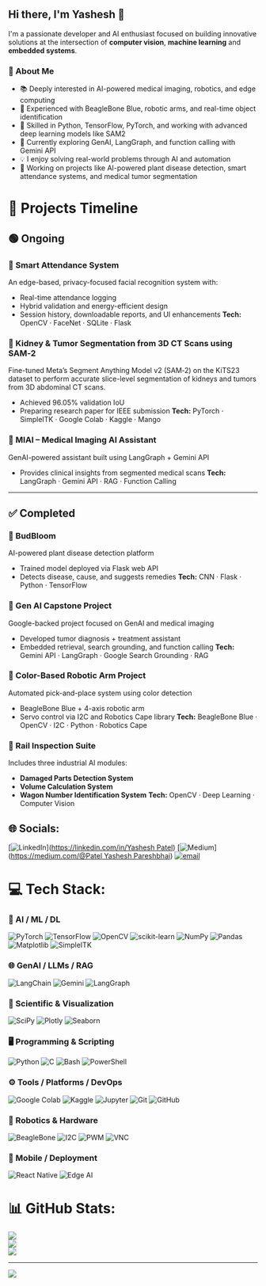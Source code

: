 ## Hi there, I'm Yashesh 👋

I'm a passionate developer and AI enthusiast focused on building innovative solutions at the intersection of **computer vision**, **machine learning** and **embedded systems**.

### 🚀 About Me
- 📚 Deeply interested in AI-powered medical imaging, robotics, and edge computing
- 🤖 Experienced with BeagleBone Blue, robotic arms, and real-time object identification
- 🧠 Skilled in Python, TensorFlow, PyTorch, and working with advanced deep learning models like SAM2
- 🌱 Currently exploring GenAI, LangGraph, and function calling with Gemini API
- 💡 I enjoy solving real-world problems through AI and automation
- 🔭 Working on projects like AI-powered plant disease detection, smart attendance systems, and medical tumor segmentation
  
# 🚀 Projects Timeline

## 🟢 Ongoing

### 🎯 Smart Attendance System

An edge-based, privacy-focused facial recognition system with:

* Real-time attendance logging
* Hybrid validation and energy-efficient design
* Session history, downloadable reports, and UI enhancements
  **Tech:** OpenCV · FaceNet · SQLite · Flask

### 🧠 Kidney & Tumor Segmentation from 3D CT Scans using SAM‑2

Fine-tuned Meta’s Segment Anything Model v2 (SAM‑2) on the KiTS23 dataset to perform accurate slice-level segmentation of kidneys and tumors from 3D abdominal CT scans.

* Achieved 96.05% validation IoU
* Preparing research paper for IEEE submission
  **Tech:** PyTorch · SimpleITK · Google Colab · Kaggle · Mango

### 💬 MIAI – Medical Imaging AI Assistant

GenAI-powered assistant built using LangGraph + Gemini API

* Provides clinical insights from segmented medical scans
  **Tech:** LangGraph · Gemini API · RAG · Function Calling

---

## ✅ Completed

### 🌱 BudBloom

AI-powered plant disease detection platform

* Trained model deployed via Flask web API
* Detects disease, cause, and suggests remedies
  **Tech:** CNN · Flask · Python · TensorFlow

### 🧪 Gen AI Capstone Project

Google-backed project focused on GenAI and medical imaging

* Developed tumor diagnosis + treatment assistant
* Embedded retrieval, search grounding, and function calling
  **Tech:** Gemini API · LangGraph · Google Search Grounding · RAG

### 🤖 Color-Based Robotic Arm Project

Automated pick-and-place system using color detection

* BeagleBone Blue + 4-axis robotic arm
* Servo control via I2C and Robotics Cape library
  **Tech:** BeagleBone Blue · OpenCV · I2C · Python · Robotics Cape

### 🚆 Rail Inspection Suite

Includes three industrial AI modules:

* **Damaged Parts Detection System**
* **Volume Calculation System**
* **Wagon Number Identification System**
  **Tech:** OpenCV · Deep Learning · Computer Vision



## 🌐 Socials:
[![LinkedIn](https://img.shields.io/badge/LinkedIn-%230077B5.svg?logo=linkedin&logoColor=white)]([https://linkedin.com/in/Yashesh Patel](https://www.linkedin.com/in/yashesh-patel-918014280)) [![Medium](https://img.shields.io/badge/Medium-12100E?logo=medium&logoColor=white)]([https://medium.com/@Patel Yashesh Pareshbhai](https://medium.com/@patelyashesh26)) [![email](https://img.shields.io/badge/Email-D14836?logo=gmail&logoColor=white)](mailto:patelyashesh26@gmail.com) 

# 💻 Tech Stack:

### 🧠 AI / ML / DL
![PyTorch](https://img.shields.io/badge/PyTorch-%23EE4C2C.svg?style=for-the-badge&logo=PyTorch&logoColor=white)
![TensorFlow](https://img.shields.io/badge/TensorFlow-%23FF6F00.svg?style=for-the-badge&logo=tensorflow&logoColor=white)
![OpenCV](https://img.shields.io/badge/OpenCV-%23white.svg?style=for-the-badge&logo=opencv&logoColor=white)
![scikit-learn](https://img.shields.io/badge/scikit--learn-F7931E.svg?style=for-the-badge&logo=scikit-learn&logoColor=white)
![NumPy](https://img.shields.io/badge/Numpy-%23013243.svg?style=for-the-badge&logo=numpy&logoColor=white)
![Pandas](https://img.shields.io/badge/Pandas-%23150458.svg?style=for-the-badge&logo=pandas&logoColor=white)
![Matplotlib](https://img.shields.io/badge/Matplotlib-%230077B5.svg?style=for-the-badge&logo=matplotlib&logoColor=white)
![SimpleITK](https://img.shields.io/badge/SimpleITK-blue.svg?style=for-the-badge)

### 🌐 GenAI / LLMs / RAG
![LangChain](https://img.shields.io/badge/LangChain-%23000000.svg?style=for-the-badge&logo=data:image/svg+xml;base64,PHN2Zy...&logoColor=white)
![Gemini](https://img.shields.io/badge/Gemini-4285F4?style=for-the-badge&logo=google&logoColor=white)
![LangGraph](https://img.shields.io/badge/LangGraph-%230088cc.svg?style=for-the-badge)

### 🧪 Scientific & Visualization
![SciPy](https://img.shields.io/badge/SciPy-%230C55A5.svg?style=for-the-badge&logo=scipy&logoColor=white)
![Plotly](https://img.shields.io/badge/Plotly-%233F4F75.svg?style=for-the-badge&logo=plotly&logoColor=white)
![Seaborn](https://img.shields.io/badge/Seaborn-5A6ACF?style=for-the-badge)

### 🖥️ Programming & Scripting
![Python](https://img.shields.io/badge/python-3670A0?style=for-the-badge&logo=python&logoColor=ffdd54)
![C](https://img.shields.io/badge/C-%2300599C.svg?style=for-the-badge&logo=c&logoColor=white)
![Bash](https://img.shields.io/badge/Bash-%23121011.svg?style=for-the-badge&logo=gnu-bash&logoColor=white)
![PowerShell](https://img.shields.io/badge/PowerShell-%235391FE.svg?style=for-the-badge&logo=powershell&logoColor=white)

### ⚙️ Tools / Platforms / DevOps
![Google Colab](https://img.shields.io/badge/Google%20Colab-F9AB00?style=for-the-badge&logo=googlecolab&logoColor=white)
![Kaggle](https://img.shields.io/badge/Kaggle-20BEFF?style=for-the-badge&logo=kaggle&logoColor=white)
![Jupyter](https://img.shields.io/badge/Jupyter-F37626.svg?style=for-the-badge&logo=Jupyter&logoColor=white)
![Git](https://img.shields.io/badge/Git-%23F05033.svg?style=for-the-badge&logo=git&logoColor=white)
![GitHub](https://img.shields.io/badge/GitHub-%23121011.svg?style=for-the-badge&logo=github&logoColor=white)

### 🤖 Robotics & Hardware
![BeagleBone](https://img.shields.io/badge/BeagleBone%20Blue-000000?style=for-the-badge&logo=raspberrypi&logoColor=white)
![I2C](https://img.shields.io/badge/I2C-009688?style=for-the-badge)
![PWM](https://img.shields.io/badge/PWM-673AB7?style=for-the-badge)
![VNC](https://img.shields.io/badge/VNC-2196F3?style=for-the-badge)

### 📱 Mobile / Deployment
![React Native](https://img.shields.io/badge/React_Native-20232A?style=for-the-badge&logo=react&logoColor=61DAFB)
![Edge AI](https://img.shields.io/badge/Edge%20AI-4CAF50?style=for-the-badge)


# 📊 GitHub Stats:
![](https://github-readme-stats.vercel.app/api?username=yashesh-patel&theme=dark&hide_border=false&include_all_commits=false&count_private=false)<br/>
![](https://nirzak-streak-stats.vercel.app/?user=yashesh-patel&theme=dark&hide_border=false)<br/>
![](https://github-readme-stats.vercel.app/api/top-langs/?username=yashesh-patel&theme=dark&hide_border=false&include_all_commits=false&count_private=false&layout=compact)

---
[![](https://visitcount.itsvg.in/api?id=yashesh-patel&icon=0&color=0)](https://visitcount.itsvg.in)
